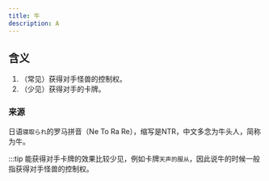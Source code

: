 ```yaml
---
title: 牛
description: A 
---
```


## 含义

1. （常见）获得对手怪兽的控制权。
2. （少见）获得对手的卡牌。

### 来源

日语`寝取られ`的罗马拼音（Ne To Ra Re），缩写是NTR，中文多念为牛头人，简称为牛。  

:::tip
能获得对手卡牌的效果比较少见，例如卡牌`天声的服从`，因此说牛的时候一般指获得对手怪兽的控制权。
